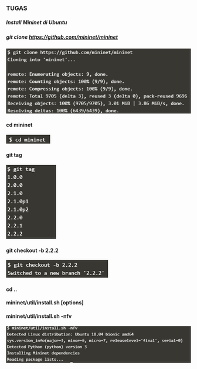 ### TUGAS
##### Install Mininet di Ubuntu
##### git clone https://github.com/mininet/mininet
![](https://github.com/Tyassasmita/tekn-cloud-computing/blob/master/minggu-04/T0.png)
#### cd mininet
![](https://github.com/Tyassasmita/tekn-cloud-computing/blob/master/minggu-04/T1.png)
#### git tag
![](https://github.com/Tyassasmita/tekn-cloud-computing/blob/master/minggu-04/T2.png)
#### git checkout -b 2.2.2
![](https://github.com/Tyassasmita/tekn-cloud-computing/blob/master/minggu-04/T3.png)

#### cd ..
#### mininet/util/install.sh [options]
#### mininet/util/install.sh -nfv
![](https://github.com/Tyassasmita/tekn-cloud-computing/blob/master/minggu-04/T4.png)

